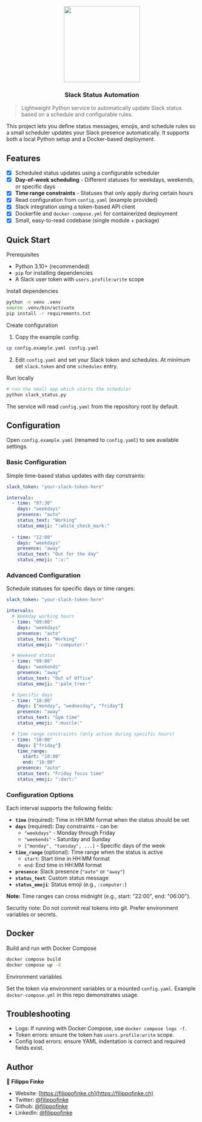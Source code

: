 <div align="center">
  <a href="https://github.com/filippofinke/BashNVR">
    <img width="200px" src="https://github.com/user-attachments/assets/2b68e61e-419e-4433-a825-f4b9305f381e">
  </a>
  <h3 align="center">Slack Status Automation</h3>
</div>

> Lightweight Python service to automatically update Slack status based on a schedule and configurable rules.

This project lets you define status messages, emojis, and schedule rules so a small scheduler updates your Slack presence automatically. It supports both a local Python setup and a Docker-based deployment.

## Features

- [x] Scheduled status updates using a configurable scheduler
- [x] **Day-of-week scheduling** - Different statuses for weekdays, weekends, or specific days
- [x] **Time range constraints** - Statuses that only apply during certain hours
- [x] Read configuration from `config.yaml` (example provided)
- [x] Slack integration using a token-based API client
- [x] Dockerfile and `docker-compose.yml` for containerized deployment
- [x] Small, easy-to-read codebase (single module + package)

## Quick Start

Prerequisites

- Python 3.10+ (recommended)
- `pip` for installing dependencies
- A Slack user token with `users.profile:write` scope

Install dependencies

```bash
python -m venv .venv
source .venv/bin/activate
pip install -r requirements.txt
```

Create configuration

1. Copy the example config:

```bash
cp config.example.yaml config.yaml
```

2. Edit `config.yaml` and set your Slack token and schedules. At minimum set `slack.token` and one `schedules` entry.

Run locally

```bash
# run the small app which starts the scheduler
python slack_status.py
```

The service will read `config.yaml` from the repository root by default.

## Configuration

Open `config.example.yaml` (renamed to `config.yaml`) to see available settings.

### Basic Configuration

Simple time-based status updates with day constraints:

```yaml
slack_token: "your-slack-token-here"

intervals:
  - time: "07:30"
    days: "weekdays"
    presence: "auto"
    status_text: "Working"
    status_emoji: ":white_check_mark:"
    
  - time: "12:00"
    days: "weekdays"
    presence: "away"
    status_text: "Out for the day"
    status_emoji: ":x:"
```

### Advanced Configuration

Schedule statuses for specific days or time ranges:

```yaml
slack_token: "your-slack-token-here"

intervals:
  # Weekday working hours
  - time: "09:00"
    days: "weekdays"
    presence: "auto"
    status_text: "Working"
    status_emoji: ":computer:"

  # Weekend status
  - time: "09:00"
    days: "weekends"
    presence: "away"
    status_text: "Out of Office"
    status_emoji: ":palm_tree:"

  # Specific days
  - time: "18:00"
    days: ["monday", "wednesday", "friday"]
    presence: "away"
    status_text: "Gym time"
    status_emoji: ":muscle:"

  # Time range constraints (only active during specific hours)
  - time: "10:00"
    days: ["friday"]
    time_range:
      start: "10:00"
      end: "16:00"
    presence: "auto"
    status_text: "Friday focus time"
    status_emoji: ":dart:"
```

### Configuration Options

Each interval supports the following fields:

- **`time`** (required): Time in HH:MM format when the status should be set
- **`days`** (required): Day constraints - can be:
  - `"weekdays"` - Monday through Friday
  - `"weekends"` - Saturday and Sunday  
  - `["monday", "tuesday", ...]` - Specific days of the week
- **`time_range`** (optional): Time range when the status is active
  - `start`: Start time in HH:MM format
  - `end`: End time in HH:MM format
- **`presence`**: Slack presence (`"auto"` or `"away"`)
- **`status_text`**: Custom status message
- **`status_emoji`**: Status emoji (e.g., `:computer:`)

**Note:** Time ranges can cross midnight (e.g., start: "22:00", end: "06:00").

Security note: Do not commit real tokens into git. Prefer environment variables or secrets.

## Docker

Build and run with Docker Compose

```bash
docker compose build
docker compose up -d
```

Environment variables

Set the token via environment variables or a mounted `config.yaml`. Example `docker-compose.yml` in this repo demonstrates usage.

## Troubleshooting

- Logs: If running with Docker Compose, use `docker compose logs -f`.
- Token errors: ensure the token has `users.profile:write` scope.
- Config load errors: ensure YAML indentation is correct and required fields exist.

## Author

👤 **Filippo Finke**

- Website: [https://filippofinke.ch](https://filippofinke.ch)
- Twitter: [@filippofinke](https://twitter.com/filippofinke)
- Github: [@filippofinke](https://github.com/filippofinke)
- LinkedIn: [@filippofinke](https://linkedin.com/in/filippofinke)
